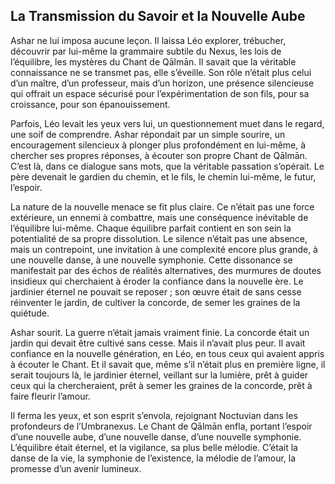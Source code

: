 ## La Transmission du Savoir et la Nouvelle Aube

Ashar ne lui imposa aucune leçon. Il laissa Léo explorer, trébucher, découvrir par lui-même la grammaire subtile du Nexus, les lois de l’équilibre, les mystères du Chant de Qālmān. Il savait que la véritable connaissance ne se transmet pas, elle s’éveille. Son rôle n’était plus celui d’un maître, d’un professeur, mais d’un horizon, une présence silencieuse qui offrait un espace sécurisé pour l’expérimentation de son fils, pour sa croissance, pour son épanouissement.

Parfois, Léo levait les yeux vers lui, un questionnement muet dans le regard, une soif de comprendre. Ashar répondait par un simple sourire, un encouragement silencieux à plonger plus profondément en lui-même, à chercher ses propres réponses, à écouter son propre Chant de Qālmān. C’est là, dans ce dialogue sans mots, que la véritable passation s’opérait. Le père devenait le gardien du chemin, et le fils, le chemin lui-même, le futur, l’espoir.

La nature de la nouvelle menace se fit plus claire. Ce n’était pas une force extérieure, un ennemi à combattre, mais une conséquence inévitable de l’équilibre lui-même. Chaque équilibre parfait contient en son sein la potentialité de sa propre dissolution. Le silence n’était pas une absence, mais un contrepoint, une invitation à une complexité encore plus grande, à une nouvelle danse, à une nouvelle symphonie. Cette dissonance se manifestait par des échos de réalités alternatives, des murmures de doutes insidieux qui cherchaient à éroder la confiance dans la nouvelle ère. Le jardinier éternel ne pouvait se reposer ; son œuvre était de sans cesse réinventer le jardin, de cultiver la concorde, de semer les graines de la quiétude.

Ashar sourit. La guerre n’était jamais vraiment finie. La concorde était un jardin qui devait être cultivé sans cesse. Mais il n’avait plus peur. Il avait confiance en la nouvelle génération, en Léo, en tous ceux qui avaient appris à écouter le Chant. Et il savait que, même s’il n’était plus en première ligne, il serait toujours là, le jardinier éternel, veillant sur la lumière, prêt à guider ceux qui la chercheraient, prêt à semer les graines de la concorde, prêt à faire fleurir l’amour.

Il ferma les yeux, et son esprit s’envola, rejoignant Noctuvian dans les profondeurs de l’Umbranexus. Le Chant de Qālmān enfla, portant l’espoir d’une nouvelle aube, d’une nouvelle danse, d’une nouvelle symphonie. L’équilibre était éternel, et la vigilance, sa plus belle mélodie. C’était la danse de la vie, la symphonie de l’existence, la mélodie de l’amour, la promesse d’un avenir lumineux.
